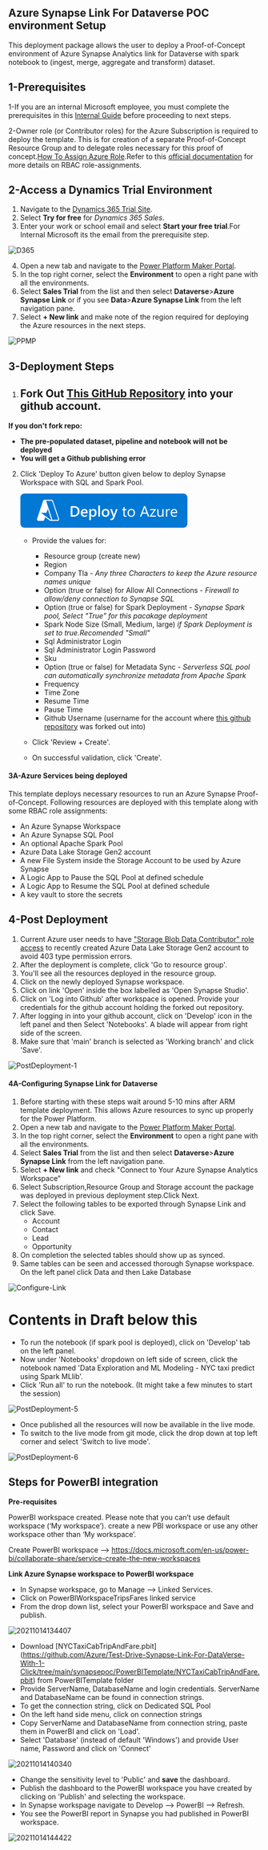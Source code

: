 ## Azure Synapse Link For Dataverse POC environment Setup
This deployment package allows the user to deploy a Proof-of-Concept environment of Azure Synapse Analytics link for Dataverse with spark notebook to (ingest, merge, aggregate and transform) dataset.

## 1-Prerequisites

1-If you are an internal Microsoft employee, you must complete the prerequisites in this [Internal Guide](https://microsoft.sharepoint.com/:w:/t/Analytics-TechStrategy-Team/EcHBx8uEk6VOvYEUVW3m3yQBCeHwW-A3L2hzfk-ZrZmTKg?e=fY4eOy) before proceeding to next steps.

2-Owner role (or Contributor roles) for the Azure Subscription is required to deploy the template. This is for creation of a separate Proof-of-Concept Resource Group and to delegate roles necessary for this proof of concept.[How To Assign Azure Role](https://docs.microsoft.com/en-us/azure/role-based-access-control/role-assignments-portal?tabs=current).Refer to this [official documentation](https://docs.microsoft.com/en-us/azure/role-based-access-control/role-assignments-steps) for more details on RBAC role-assignments.


## 2-Access a Dynamics Trial Environment

1. Navigate to the [Dynamics 365 Trial Site](https://dynamics.microsoft.com/en-us/dynamics-365-free-trial/).
2. Select **Try for free** for *Dynamics 365 Sales*.
3. Enter your work or school email and select **Start your free trial**.For Internal Microsoft its the email from the prerequisite step.

![D365](https://github.com/Azure/Test-Drive-Synapse-Link-For-DataVerse-With-1-Click/blob/main/images/d365-trial.gif)

4. Open a new tab and navigate to the [Power Platform Maker Portal](https://make.preview.powerapps.com/).
5. In the top right corner, select the **Environment** to open a right pane with all the environments.
6. Select **Sales Trial** from the list and then select **Dataverse**>**Azure Synapse Link** or if you see **Data**>**Azure Synapse Link**  from the left navigation pane.
7. Select **+ New link** and make note of the region required for deploying the Azure resources in the next steps.

![PPMP](https://github.com/Azure/Test-Drive-Synapse-Link-For-DataVerse-With-1-Click/blob/main/images/ppac-video.gif)

## 3-Deployment Steps
1.  ## Fork Out [This GitHub Repository](https://github.com/Azure/Test-Drive-Synapse-Link-For-DataVerse-With-1-Click) into your github account. 
    
   **If you don't fork repo:** 
   + **The pre-populated dataset, pipeline and notebook will not be deployed**
   + **You will get a Github publishing error**
   
  <!--  ![Fork](https://raw.githubusercontent.com/Azure/Test-Drive-Synapse-Link-For-DataVerse-With-1-Click/main/images/4.gif) -->
 
2. Click 'Deploy To Azure' button given below to deploy Synapse Workspace with SQL and Spark Pool.

    [![Deploy To Azure](https://raw.githubusercontent.com/Azure/azure-quickstart-templates/master/1-CONTRIBUTION-GUIDE/images/deploytoazure.svg?sanitize=true)](https://portal.azure.com/#create/Microsoft.Template/uri/https%3A%2F%2Fraw.githubusercontent.com%2FAzure%2FTest-Drive-Synapse-Link-For-DataVerse-With-1-Click%2Fmain%2Fazuredeploy.json)

   - Provide the values for:

     - Resource group (create new)
     - Region
     - Company Tla - *Any three Characters to keep the Azure resource names unique*
     - Option (true or false) for Allow All Connections - *Firewall to allow/deny connection to Synapse SQL*
     - Option (true or false) for Spark Deployment - *Synapse Spark pool, Select "True" for this pacakage deployment*
     - Spark Node Size (Small, Medium, large) *if Spark Deployment is set to true.Recomended "Small"*
     - Sql Administrator Login
     - Sql Administrator Login Password
     - Sku 
     - Option (true or false) for Metadata Sync - *Serverless SQL pool can automatically synchronize metadata from Apache Spark*
     - Frequency
     - Time Zone
     - Resume Time
     - Pause Time
     - Github Username (username for the account where [this github repository](https://github.com/Azure/Test-Drive-Synapse-Link-For-DataVerse-With-1-Click) was forked out into)

   - Click 'Review + Create'.
   - On successful validation, click 'Create'.

#### 3A-Azure Services being deployed
This template deploys necessary resources to run an Azure Synapse Proof-of-Concept. 
Following resources are deployed with this template along with some RBAC role assignments:

- An Azure Synapse Workspace 
- An Azure Synapse SQL Pool
- An optional Apache Spark Pool
- Azure Data Lake Storage Gen2 account
- A new File System inside the Storage Account to be used by Azure Synapse
- A Logic App to Pause the SQL Pool at defined schedule
- A Logic App to Resume the SQL Pool at defined schedule
- A key vault to store the secrets

<!-- The data pipeline inside the Synapse Workspace gets New York Taxi trip and fare data, joins them and perform aggregations on them to give the final aggregated results. Other resources include datasets, linked services and dataflows. All resources are completely parameterized and all the secrets are stored in the key vault. These secrets are fetched inside the linked services using key vault linked service. The Logic App will check for Active Queries. If there are active queries, it will wait 5 minutes and check again until there are none before pausing -->

## 4-Post Deployment
1. Current Azure user needs to have ["Storage Blob Data Contributor" role access](https://docs.microsoft.com/en-us/azure/synapse-analytics/get-started-add-admin#azure-rbac-role-assignments-on-the-workspaces-primary-storage-account) to recently created Azure Data Lake Storage Gen2 account to avoid 403 type permission errors.
2. After the deployment is complete, click 'Go to resource group'.
3. You'll see all the resources deployed in the resource group.
4. Click on the newly deployed Synapse workspace.
5. Click on link 'Open' inside the box labelled as 'Open Synapse Studio'.
6. Click on 'Log into Github' after workspace is opened. Provide your credentials for the github account holding the forked out repository.
7. After logging in into your github account, click on 'Develop' icon in the left panel and then Select 'Notebooks'. A blade will appear from right side of the screen.
8. Make sure that 'main' branch is selected as 'Working branch' and click 'Save'.

![PostDeployment-1](https://github.com/Azure/Test-Drive-Synapse-Link-For-DataVerse-With-1-Click/blob/main/images/1.gif)

#### 4A-Configuring Synapse Link for Dataverse
1. Before starting with these steps wait around 5-10 mins after ARM template deployment. This allows Azure resources to sync up properly for the Power Platform.
2. Open a new tab and navigate to the [Power Platform Maker Portal](https://make.preview.powerapps.com/).
3. In the top right corner, select the **Environment** to open a right pane with all the environments.
4. Select **Sales Trial** from the list and then select **Dataverse**>**Azure Synapse Link** from the left navigation pane.
5. Select **+ New link** and check "Connect to Your Azure Synapse Analytics Workspace"
6. Select Subscription,Resource Group and Storage account the package was deployed in previous deployment step.Click Next.
7. Select the following tables to be exported through Synapse Link and click Save.
     - Account
     - Contact
     - Lead
     - Opportunity
8. On completion the selected tables should show up as synced.
9. Same tables can be seen and accessed thorough Synapse workspace. On the left panel click Data and then Lake Database


![Configure-Link](https://github.com/Azure/Test-Drive-Synapse-Link-For-DataVerse-With-1-Click/blob/main/images/Configure_DV_Link.gif)

# Contents in Draft below this

- To run the notebook (if spark pool is deployed), click on 'Develop' tab on the left panel.
- Now under 'Notebooks' dropdown on left side of screen, click the notebook named 'Data Exploration and ML Modeling - NYC taxi predict using Spark MLlib'.
- Click 'Run all' to run the notebook. (It might take a few minutes to start the session)

![PostDeployment-5](https://github.com/Azure/Test-Drive-Synapse-Link-For-DataVerse-With-1-Click/blob/main/images/6.gif)

- Once published all the resources will now be available in the live mode.
- To switch to the live mode from git mode, click the drop down at top left corner and select 'Switch to live mode'.

![PostDeployment-6](https://github.com/Azure/Test-Drive-Synapse-Link-For-DataVerse-With-1-Click/blob/main/images/liveMode.PNG)

## Steps for PowerBI integration

**Pre-requisites**

PowerBI workspace created. Please note that you can’t use default workspace (‘My workspace’). create a new PBI workspace or use any other workspace other than ‘My workspace’.

Create PowerBI workspace --> https://docs.microsoft.com/en-us/power-bi/collaborate-share/service-create-the-new-workspaces

**Link Azure Synapse workspace to PowerBI workspace**

- In Synapse workspace, go to Manage --> Linked Services.
- Click on PowerBIWorkspaceTripsFares linked service
- From the drop down list, select your PowerBI workspace and Save and publish.

![20211014134407](https://user-images.githubusercontent.com/88354448/137524650-9d066921-d057-4a08-8d55-4f8c02eb3690.gif)

- Download [NYCTaxiCabTripAndFare.pbit] (https://github.com/Azure/Test-Drive-Synapse-Link-For-DataVerse-With-1-Click/tree/main/synapsepoc/PowerBITemplate/NYCTaxiCabTripAndFare.pbit) from PowerBITemplate folder
- Provide ServerName, DatabaseName and login credentials. ServerName and DatabaseName can be found in connection strings.
- To get the connection string, click on Dedicated SQL Pool
- On the left hand side menu, click on connection strings
- Copy ServerName and DatabaseName from connection string, paste them in PowerBI and click on 'Load'.
- Select 'Database' (instead of default 'Windows') and provide User name,  Password and click on 'Connect'

![20211014140340](https://user-images.githubusercontent.com/88354448/137524802-c720137f-9f9c-4c84-93b9-35c5ef0ce759.gif)

- Change the sensitivity level to 'Public' and **save** the dashboard. 
- Publish the dashboard to the PowerBI workspace you have created by clicking on 'Publish' and selecting the workspace.
- In Synapse workspage navigate to Develop --> PowerBI --> Refresh.
- You see the PowerBI report in Synapse you had published in PowerBI workspace.

![20211014144422](https://user-images.githubusercontent.com/88354448/137524861-ac32c4dc-856f-41e9-8f01-8dfa0cc7baae.gif)

